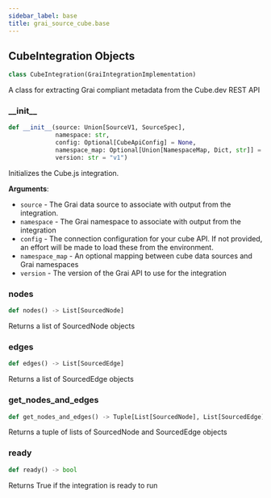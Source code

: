```yaml
---
sidebar_label: base
title: grai_source_cube.base
---
```


## CubeIntegration Objects

```python
class CubeIntegration(GraiIntegrationImplementation)
```

A class for extracting Grai compliant metadata from the Cube.dev REST API

### \_\_init\_\_

```python
def __init__(source: Union[SourceV1, SourceSpec],
             namespace: str,
             config: Optional[CubeApiConfig] = None,
             namespace_map: Optional[Union[NamespaceMap, Dict, str]] = None,
             version: str = "v1")
```

Initializes the Cube.js integration.

**Arguments**:

- `source` - The Grai data source to associate with output from the integration.
- `namespace` - The Grai namespace to associate with output from the integration
- `config` - The connection configuration for your cube API. If not provided, an effort will be made to load
  these from the environment.
- `namespace_map` - An optional mapping between cube data sources and Grai namespaces
- `version` - The version of the Grai API to use for the integration

### nodes

```python
def nodes() -> List[SourcedNode]
```

Returns a list of SourcedNode objects

### edges

```python
def edges() -> List[SourcedEdge]
```

Returns a list of SourcedEdge objects

### get\_nodes\_and\_edges

```python
def get_nodes_and_edges() -> Tuple[List[SourcedNode], List[SourcedEdge]]
```

Returns a tuple of lists of SourcedNode and SourcedEdge objects

### ready

```python
def ready() -> bool
```

Returns True if the integration is ready to run
